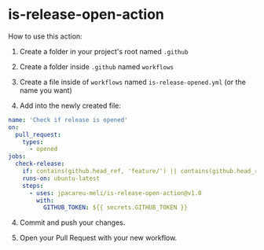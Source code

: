 # is-release-open-action

How to use this action:

1. Create a folder in your project's root named `.github`

2. Create a folder inside `.github` named `workflows`

3. Create a file inside of `workflows` named `is-release-opened.yml` (or the name you want)

4. Add into the newly created file:

```yml
name: 'Check if release is opened'
on:
  pull_request:
    types:
      - opened
jobs:
  check-release:
    if: contains(github.head_ref, 'feature/') || contains(github.head_ref, 'hotfix/')
    runs-on: ubuntu-latest
    steps:
      - uses: jpacareu-meli/is-release-open-action@v1.0
        with:
          GITHUB_TOKEN: ${{ secrets.GITHUB_TOKEN }}
```

4. Commit and push your changes.

5. Open your Pull Request with your new workflow.
